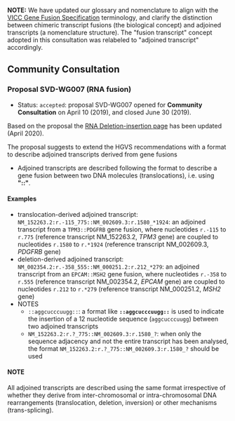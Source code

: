 **NOTE:** We have updated our glossary and nomenclature to align with the [VICC Gene Fusion Specification](https://fusions.cancervariants.org/en/latest) terminology, and clarify the distinction between chimeric transcript fusions (the biological concept) and adjoined transcripts (a nomenclature structure). The "fusion transcript" concept adopted in this consultation was relabeled to "adjoined transcript" accordingly.

## Community Consultation

### Proposal SVD-WG007 (RNA fusion)

- Status: <code class="spot1">accepted</code>: proposal SVD-WG007 opened for **Community Consultation** on April 10 (2019), and closed June 30 (2019).

Based on the proposal the [RNA Deletion-insertion page](../recommendations/RNA/delins.md) has been updated (April 2020).

The proposal suggests to extend the HGVS recommendations with a format to describe adjoined transcripts derived from gene fusions

- Adjoined transcripts are described following the format to describe a gene fusion between two DNA molecules (translocations), i.e. using **"::"**.

#### Examples

- translocation-derived adjoined transcript: `NM_152263.2:r.-115_775::NM_002609.3:r.1580_*1924`: an adjoined transcript from a `TPM3::PDGFRB` gene fusion, where nucleotides `r.-115` to `r.775` (reference transcript NM_152263.2, _TPM3_ gene) are coupled to nucleotides `r.1580` to `r.*1924` (reference transcript NM_002609.3, _PDGFRB_ gene)
- deletion-derived adjoined transcript: `NM_002354.2:r.-358_555::NM_000251.2:r.212_*279`: an adjoined transcript from an `EPCAM::MSH2` gene fusion, where nucleotides `r.-358` to `r.555` (reference transcript NM_002354.2, _EPCAM_ gene) are coupled to nucleotides `r.212` to `r.*279` (reference transcript NM_000251.2, _MSH2_ gene)
- NOTES
    - `::aggcucccuugg::`: a format like **`::aggcucccuugg::`** is used to indicate the insertion of a 12 nucleotide sequence (`aggcucccuugg`) between two adjoined transcripts
    - `NM_152263.2:r.?_775::NM_002609.3:r.1580_?`: when only the sequence adjacency and not the entire transcript has been analysed, the format `NM_152263.2:r.?_775::NM_002609.3:r.1580_?` should be used

#### NOTE

All adjoined transcripts are described using the same format irrespective of whether they derive from inter-chromosomal or intra-chromosomal DNA rearrangements (translocation, deletion, inversion) or other mechanisms (trans-splicing).
